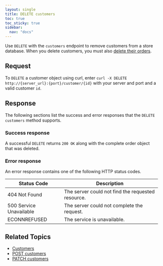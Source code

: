 ```yaml
---
layout: single
title: DELETE customers
toc: true
toc_sticky: true
sidebar:
  nav: "docs"
---
```

Use `DELETE` with the `customers` endpoint to remove customers from a store database. When you delete customers, you must also [delete their orders](delete-orders.md).

## Request

To `DELETE` a customer object using curl, enter `curl -X DELETE http://{server_url}:{port}/customer/{id}` with your server and port and a valid customer `id`.

## Response

The following sections list the success and error responses that the `DELETE customers` method supports.

### Success response

A successful `DELETE` returns `200 OK` along with the complete order object that was deleted.

### Error response

An error response contains one of the following HTTP status codes.

| Status Code             | Description                                       |
|-------------------------|---------------------------------------------------|
| 404 Not Found           | The server could not find the requested resource. |
| 500 Service Unavailable | The server could not complete the request.        |
| ECONNREFUSED            | The service is unavailable.                      |

## Related Topics

* [Customers](customers.md)
* [POST customers](post-customers.md)
* [PATCH customers](patch-customers.md)
